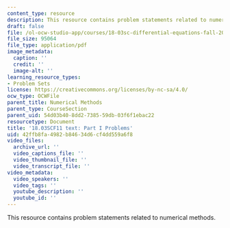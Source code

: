 ```yaml
---
content_type: resource
description: This resource contains problem statements related to numerical methods.
draft: false
file: /ol-ocw-studio-app/courses/18-03sc-differential-equations-fall-2011/42ffb8fa4982b84634d6cf4dd559a6f8_MIT18_03SCF11_ps1_s3q.pdf
file_size: 95064
file_type: application/pdf
image_metadata:
  caption: ''
  credit: ''
  image-alt: ''
learning_resource_types:
- Problem Sets
license: https://creativecommons.org/licenses/by-nc-sa/4.0/
ocw_type: OCWFile
parent_title: Numerical Methods
parent_type: CourseSection
parent_uid: 54d03b40-8dd2-7385-59db-03f6f1ebac22
resourcetype: Document
title: '18.03SCF11 text: Part I Problems'
uid: 42ffb8fa-4982-b846-34d6-cf4dd559a6f8
video_files:
  archive_url: ''
  video_captions_file: ''
  video_thumbnail_file: ''
  video_transcript_file: ''
video_metadata:
  video_speakers: ''
  video_tags: ''
  youtube_description: ''
  youtube_id: ''
---
```

This resource contains problem statements related to numerical methods.